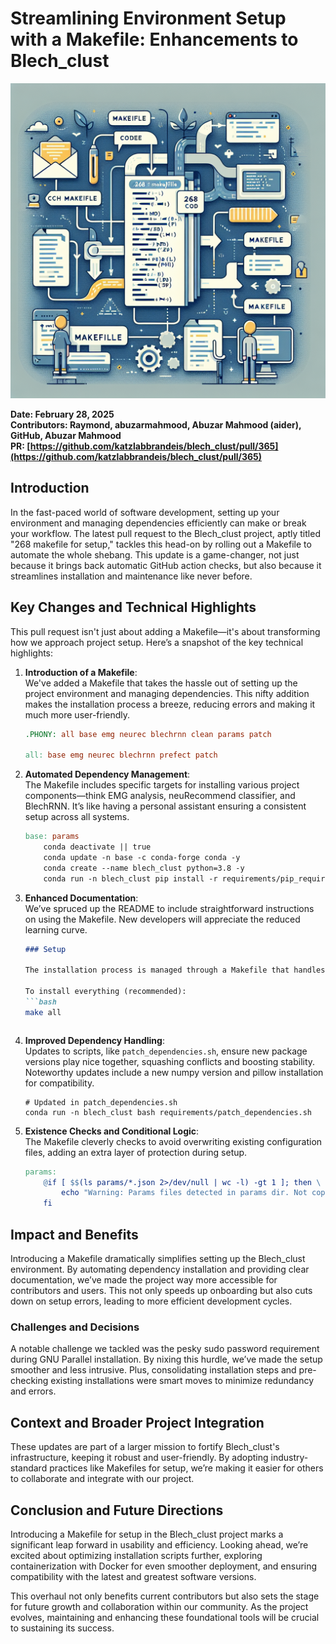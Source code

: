 # Streamlining Environment Setup with a Makefile: Enhancements to Blech_clust

![Visual representation of PR #365: 268 makefile for setup](images/20250306070140_PR365_Create_a_technical_illustration_for_a_blog_post_ab.png)

**Date: February 28, 2025**  
**Contributors: Raymond, abuzarmahmood, Abuzar Mahmood (aider), GitHub, Abuzar Mahmood**  
**PR: [https://github.com/katzlabbrandeis/blech_clust/pull/365](https://github.com/katzlabbrandeis/blech_clust/pull/365)**

## Introduction

In the fast-paced world of software development, setting up your environment and managing dependencies efficiently can make or break your workflow. The latest pull request to the Blech_clust project, aptly titled "268 makefile for setup," tackles this head-on by rolling out a Makefile to automate the whole shebang. This update is a game-changer, not just because it brings back automatic GitHub action checks, but also because it streamlines installation and maintenance like never before.

## Key Changes and Technical Highlights

This pull request isn't just about adding a Makefile—it's about transforming how we approach project setup. Here’s a snapshot of the key technical highlights:

1. **Introduction of a Makefile**:  
   We've added a Makefile that takes the hassle out of setting up the project environment and managing dependencies. This nifty addition makes the installation process a breeze, reducing errors and making it much more user-friendly.

   ```makefile
   .PHONY: all base emg neurec blechrnn clean params patch

   all: base emg neurec blechrnn prefect patch
   ```

2. **Automated Dependency Management**:  
   The Makefile includes specific targets for installing various project components—think EMG analysis, neuRecommend classifier, and BlechRNN. It’s like having a personal assistant ensuring a consistent setup across all systems.

   ```makefile
   base: params
       conda deactivate || true
       conda update -n base -c conda-forge conda -y
       conda create --name blech_clust python=3.8 -y
       conda run -n blech_clust pip install -r requirements/pip_requirements_base.txt
   ```

3. **Enhanced Documentation**:  
   We’ve spruced up the README to include straightforward instructions on using the Makefile. New developers will appreciate the reduced learning curve.

   ```markdown
   ### Setup

   The installation process is managed through a Makefile that handles all dependencies and environment setup.

   To install everything (recommended):
   ```bash
   make all
   ```
   ```

4. **Improved Dependency Handling**:  
   Updates to scripts, like `patch_dependencies.sh`, ensure new package versions play nice together, squashing conflicts and boosting stability. Noteworthy updates include a new numpy version and pillow installation for compatibility.

   ```shell
   # Updated in patch_dependencies.sh
   conda run -n blech_clust bash requirements/patch_dependencies.sh
   ```

5. **Existence Checks and Conditional Logic**:  
   The Makefile cleverly checks to avoid overwriting existing configuration files, adding an extra layer of protection during setup.

   ```makefile
   params:
       @if [ $$(ls params/*.json 2>/dev/null | wc -l) -gt 1 ]; then \
           echo "Warning: Params files detected in params dir. Not copying templates."; \
       fi
   ```

## Impact and Benefits

Introducing a Makefile dramatically simplifies setting up the Blech_clust environment. By automating dependency installation and providing clear documentation, we’ve made the project way more accessible for contributors and users. This not only speeds up onboarding but also cuts down on setup errors, leading to more efficient development cycles.

### Challenges and Decisions

A notable challenge we tackled was the pesky sudo password requirement during GNU Parallel installation. By nixing this hurdle, we’ve made the setup smoother and less intrusive. Plus, consolidating installation steps and pre-checking existing installations were smart moves to minimize redundancy and errors.

## Context and Broader Project Integration

These updates are part of a larger mission to fortify Blech_clust's infrastructure, keeping it robust and user-friendly. By adopting industry-standard practices like Makefiles for setup, we’re making it easier for others to collaborate and integrate with our project.

## Conclusion and Future Directions

Introducing a Makefile for setup in the Blech_clust project marks a significant leap forward in usability and efficiency. Looking ahead, we’re excited about optimizing installation scripts further, exploring containerization with Docker for even smoother deployment, and ensuring compatibility with the latest and greatest software versions.

This overhaul not only benefits current contributors but also sets the stage for future growth and collaboration within our community. As the project evolves, maintaining and enhancing these foundational tools will be crucial to sustaining its success.